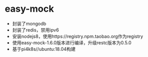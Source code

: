 # easy-mock

- 封装了mongodb
- 封装了redis，禁用ipv6
- 安装nodejs8，使用https://registry.npm.taobao.org作为registry
- 使用easy-mock-1.6.0版本进行编译，升级restc版本为0.5.0
- 基于pi4k8s//ubuntu:18.04构建
